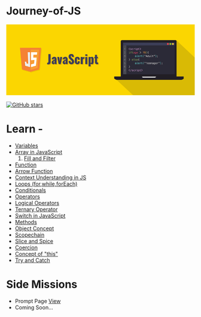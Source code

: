 # Journey-of-JS
<p>
  <img src="https://github.com/suubh/Journey-of-JS/blob/master/Projects/javascript-illustration.png"> 
</p>


[![GitHub stars](https://img.shields.io/github/stars/suubh/Journey-of-JS.svg?style=social&label=Star&maxAge=2592000)](https://suubh/Journey-of-JS/stargazers/)

<h1>Learn - </h1>

<ul>
  <li><a href="https://github.com/suubh/Journey-of-JS/blob/master/variables.js"> Variables </a></li>
  <li><a href="https://github.com/suubh/Journey-of-JS/blob/master/array.js"> Array in JavaScript </a>
    <ol>
      <li><a href="https://github.com/suubh/Journey-of-JS/blob/master/morearray.js"> Fill and Filter </a></li>
    </ol>
  </li>
  <li><a href="https://github.com/suubh/Journey-of-JS/blob/master/function.js"> Function </a></li>
  <li><a href="https://github.com/suubh/Journey-of-JS/blob/master/arrow.js"> Arrow Function  </a></li>
  <li><a href="https://github.com/suubh/Journey-of-JS/blob/master/context.js"> Context Understanding in JS </a></li>
  <li><a href="https://github.com/suubh/Journey-of-JS/blob/master/forLoop.js"> Loops (for,while,forEach) </a></li>
  <li><a href="https://github.com/suubh/Journey-of-JS/blob/master/conditionals.js"> Conditionals </a></li>
  <li><a href="https://github.com/suubh/Journey-of-JS/blob/master/operators.js"> Operators </a></li>
  <li><a href="https://github.com/suubh/Journey-of-JS/blob/master/logicalOperation.js"> Logical Operators </a></li>
  <li><a href="https://github.com/suubh/Journey-of-JS/blob/master/ternary.js"> Ternary Operator </a></li>
  <li><a href="https://github.com/suubh/Journey-of-JS/blob/master/switch.js"> Switch in JavaScript </a></li>
  <li><a href="https://github.com/suubh/Journey-of-JS/blob/master/methods.js"> Methods </a></li>
  <li><a href="https://github.com/suubh/Journey-of-JS/blob/master/object.js"> Object Concept </a></li>
  <li><a href="https://github.com/suubh/Journey-of-JS/blob/master/scopechain.js"> Scopechain  </a></li>
  <li><a href="https://github.com/suubh/Journey-of-JS/blob/master/sliceSpice.js"> Slice and Spice </a></li>
  <li><a href="https://github.com/suubh/Journey-of-JS/blob/master/Coercion.js"> Coercion </a></li>
  <li><a href="https://github.com/suubh/Journey-of-JS/blob/master/this.js"> Concept of "this" </a></li>
  <li><a href="https://github.com/suubh/Journey-of-JS/blob/master/tryandcatch.js"> Try and Catch </a></li>
</ul>



<h1>Side Missions</h1>
<ul>
  <li>Prompt Page <a href="https://suubh.github.io/Journey-of-JS/Projects/index.html"> View </a></li>
  <li>Coming Soon...



